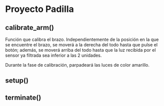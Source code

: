 # **Proyecto Padilla**

## **calibrate_arm()**

Función que calibra el brazo. Independientemente de la posición en la que se
encuentre el brazo, se moverá a la derecha del todo hasta que pulse el botón;
además, se moverá arriba del todo hasta que la luz recibida por el sensor ya
filtrada sea inferior a las 2 unidades.

Durante la fase de calibración, parpadeará las luces de color amarillo.

## **setup()**

## **terminate()**
